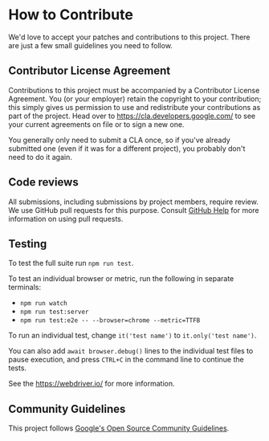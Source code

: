 # How to Contribute

We'd love to accept your patches and contributions to this project. There are
just a few small guidelines you need to follow.

## Contributor License Agreement

Contributions to this project must be accompanied by a Contributor License
Agreement. You (or your employer) retain the copyright to your contribution;
this simply gives us permission to use and redistribute your contributions as
part of the project. Head over to <https://cla.developers.google.com/> to see
your current agreements on file or to sign a new one.

You generally only need to submit a CLA once, so if you've already submitted one
(even if it was for a different project), you probably don't need to do it
again.

## Code reviews

All submissions, including submissions by project members, require review. We
use GitHub pull requests for this purpose. Consult
[GitHub Help](https://help.github.com/articles/about-pull-requests/) for more
information on using pull requests.

## Testing

To test the full suite run `npm run test`.

To test an individual browser or metric, run the following in separate terminals:

- `npm run watch`
- `npm run test:server`
- `npm run test:e2e -- --browser=chrome --metric=TTFB`

To run an individual test, change `it('test name')` to `it.only('test name')`.

You can also add `await browser.debug()` lines to the individual test files to pause execution, and press `CTRL+C` in the command line to continue the tests.

See the https://webdriver.io/ for more information.

## Community Guidelines

This project follows [Google's Open Source Community
Guidelines](https://opensource.google/conduct/).
